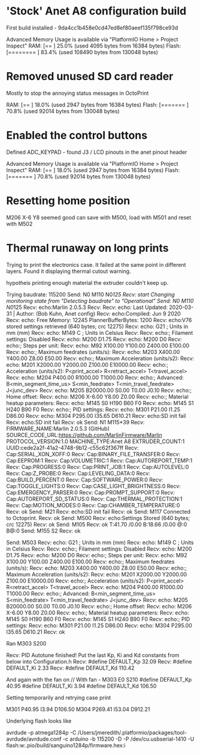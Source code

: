 # 'Stock' Anet A8 configuration build

First build installed - 9da4cc1b458e0cd47ed8ef80aeef135f798ce93d

Advanced Memory Usage is available via "PlatformIO Home > Project Inspect"
RAM:   [==        ]  25.0% (used 4095 bytes from 16384 bytes)
Flash: [========  ]  83.4% (used 108490 bytes from 130048 bytes)


# Removed unused SD card reader

Mostly to stop the annoying status messages in OctoPrint

RAM:   [==        ]  18.0% (used 2947 bytes from 16384 bytes)
Flash: [=======   ]  70.8% (used 92014 bytes from 130048 bytes)

# Enabled the control buttons

Defined ADC_KEYPAD - found J3 / LCD pinouts in the anet pinout header

Advanced Memory Usage is available via "PlatformIO Home > Project Inspect"
RAM:   [==        ]  18.0% (used 2947 bytes from 16384 bytes)
Flash: [=======   ]  70.8% (used 92014 bytes from 130048 bytes)


# Resetting home position

M206 X-6 Y8  seemed good
can save with M500, load with M501 and reset with M502


# Thermal runaway on long prints

Trying to print the electronics case.
It failed at the same point in different layers.
Found it displaying thermal cutout warning.

hypotheis printing enough material the extruder couldn't keep up.

Trying baudrate: 115200
Send: N0 M110 N0*125
Recv: start
Changing monitoring state from "Detecting baudrate" to "Operational"
Send: N0 M110 N0*125
Recv: echo:Marlin 2.0.5.3
Recv: 
Recv: echo: Last Updated: 2020-03-31 | Author: (Bob Kuhn, Anet config)
Recv: echo:Compiled: Jun  9 2020
Recv: echo: Free Memory: 12245  PlannerBufferBytes: 1200
Recv: echo:V76 stored settings retrieved (640 bytes; crc 12275)
Recv: echo:  G21    ; Units in mm (mm)
Recv: echo:  M149 C ; Units in Celsius
Recv: 
Recv: echo:; Filament settings: Disabled
Recv: echo:  M200 D1.75
Recv: echo:  M200 D0
Recv: echo:; Steps per unit:
Recv: echo: M92 X100.00 Y100.00 Z400.00 E100.00
Recv: echo:; Maximum feedrates (units/s):
Recv: echo:  M203 X400.00 Y400.00 Z8.00 E50.00
Recv: echo:; Maximum Acceleration (units/s2):
Recv: echo:  M201 X2000.00 Y2000.00 Z100.00 E10000.00
Recv: echo:; Acceleration (units/s2): P<print_accel> R<retract_accel> T<travel_accel>
Recv: echo:  M204 P400.00 R1000.00 T1000.00
Recv: echo:; Advanced: B<min_segment_time_us> S<min_feedrate> T<min_travel_feedrate> J<junc_dev>
Recv: echo:  M205 B20000.00 S0.00 T0.00 J0.10
Recv: echo:; Home offset:
Recv: echo:  M206 X-6.00 Y8.00 Z0.00
Recv: echo:; Material heatup parameters:
Recv: echo:  M145 S0 H190 B60 F0
Recv: echo:  M145 S1 H240 B90 F0
Recv: echo:; PID settings:
Recv: echo:  M301 P21.00 I1.25 D86.00
Recv: echo:  M304 P295.00 I35.65 D610.21
Recv: echo:SD init fail
Recv: echo:SD init fail
Recv: ok
Send: N1 M115*39
Recv: FIRMWARE_NAME:Marlin 2.0.5.3 (GitHub) SOURCE_CODE_URL:https://github.com/MarlinFirmware/Marlin PROTOCOL_VERSION:1.0 MACHINE_TYPE:Anet A8 EXTRUDER_COUNT:1 UUID:cede2a2f-41a2-4748-9b12-c55c62f367ff
Recv: Cap:SERIAL_XON_XOFF:0
Recv: Cap:BINARY_FILE_TRANSFER:0
Recv: Cap:EEPROM:1
Recv: Cap:VOLUMETRIC:1
Recv: Cap:AUTOREPORT_TEMP:1
Recv: Cap:PROGRESS:0
Recv: Cap:PRINT_JOB:1
Recv: Cap:AUTOLEVEL:0
Recv: Cap:Z_PROBE:0
Recv: Cap:LEVELING_DATA:0
Recv: Cap:BUILD_PERCENT:0
Recv: Cap:SOFTWARE_POWER:0
Recv: Cap:TOGGLE_LIGHTS:0
Recv: Cap:CASE_LIGHT_BRIGHTNESS:0
Recv: Cap:EMERGENCY_PARSER:0
Recv: Cap:PROMPT_SUPPORT:0
Recv: Cap:AUTOREPORT_SD_STATUS:0
Recv: Cap:THERMAL_PROTECTION:1
Recv: Cap:MOTION_MODES:0
Recv: Cap:CHAMBER_TEMPERATURE:0
Recv: ok
Send: M21
Recv: echo:SD init fail
Recv: ok
Send: M117 Connected to Octoprint.
Recv: ok
Send: M500
Recv: echo:Settings Stored (640 bytes; crc 12275)
Recv: ok
Send: M105
Recv: ok T:41.70 /0.00 B:18.66 /0.00 @:0 B@:0
Send: M155 S2
Recv: ok

Send: M503
Recv: echo:  G21    ; Units in mm (mm)
Recv: echo:  M149 C ; Units in Celsius
Recv: 
Recv: echo:; Filament settings: Disabled
Recv: echo:  M200 D1.75
Recv: echo:  M200 D0
Recv: echo:; Steps per unit:
Recv: echo: M92 X100.00 Y100.00 Z400.00 E100.00
Recv: echo:; Maximum feedrates (units/s):
Recv: echo:  M203 X400.00 Y400.00 Z8.00 E50.00
Recv: echo:; Maximum Acceleration (units/s2):
Recv: echo:  M201 X2000.00 Y2000.00 Z100.00 E10000.00
Recv: echo:; Acceleration (units/s2): P<print_accel> R<retract_accel> T<travel_accel>
Recv: echo:  M204 P400.00 R1000.00 T1000.00
Recv: echo:; Advanced: B<min_segment_time_us> S<min_feedrate> T<min_travel_feedrate> J<junc_dev>
Recv: echo:  M205 B20000.00 S0.00 T0.00 J0.10
Recv: echo:; Home offset:
Recv: echo:  M206 X-6.00 Y8.00 Z0.00
Recv: echo:; Material heatup parameters:
Recv: echo:  M145 S0 H190 B60 F0
Recv: echo:  M145 S1 H240 B90 F0
Recv: echo:; PID settings:
Recv: echo:  M301 P21.00 I1.25 D86.00
Recv: echo:  M304 P295.00 I35.65 D610.21
Recv: ok


Ran M303 S200

Recv: PID Autotune finished! Put the last Kp, Ki and Kd constants from below into Configuration.h
Recv: #define DEFAULT_Kp 32.09
Recv: #define DEFAULT_Ki 2.33
Recv: #define DEFAULT_Kd 110.42

And again with the fan on 
  // With fan - M303 E0 S210
  #define DEFAULT_Kp 40.95
  #define DEFAULT_Ki 3.94
  #define DEFAULT_Kd 106.50

Setting temporarily and retrying case print

M301 P40.95 I3.94 D106.50
M304 P269.41 I53.04 D912.21


Underlying flash looks like

avrdude -p atmega1284p -C /Users/jmeredith/.platformio/packages/tool-avrdude/avrdude.conf -c arduino -b 115200 -D -P /dev/cu.usbserial-1410 -U flash:w:.pio/build/sanguino1284p/firmware.hex:i


